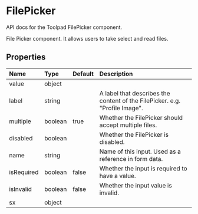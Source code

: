 <!-- This file has been auto-generated using `yarn docs:build:api`. -->

# FilePicker

<p class="description">API docs for the Toolpad FilePicker component.</p>

File Picker component.
It allows users to take select and read files.

## Properties

| Name                                      | Type                                   | Default                                 | Description                                                                 |
| :---------------------------------------- | :------------------------------------- | :-------------------------------------- | :-------------------------------------------------------------------------- |
| <span class="prop-name">value</span>      | <span class="prop-type">object</span>  |                                         |                                                                             |
| <span class="prop-name">label</span>      | <span class="prop-type">string</span>  |                                         | A label that describes the content of the FilePicker. e.g. "Profile Image". |
| <span class="prop-name">multiple</span>   | <span class="prop-type">boolean</span> | <span class="prop-default">true</span>  | Whether the FilePicker should accept multiple files.                        |
| <span class="prop-name">disabled</span>   | <span class="prop-type">boolean</span> |                                         | Whether the FilePicker is disabled.                                         |
| <span class="prop-name">name</span>       | <span class="prop-type">string</span>  |                                         | Name of this input. Used as a reference in form data.                       |
| <span class="prop-name">isRequired</span> | <span class="prop-type">boolean</span> | <span class="prop-default">false</span> | Whether the input is required to have a value.                              |
| <span class="prop-name">isInvalid</span>  | <span class="prop-type">boolean</span> | <span class="prop-default">false</span> | Whether the input value is invalid.                                         |
| <span class="prop-name">sx</span>         | <span class="prop-type">object</span>  |                                         |                                                                             |
